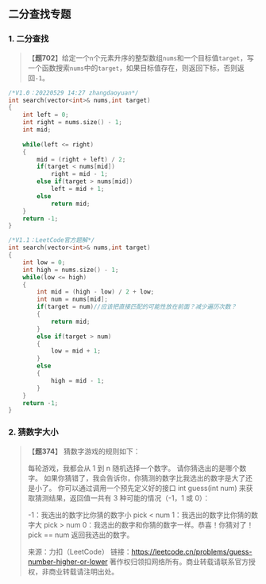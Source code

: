 ## 二分查找专题

### 1. 二分查找

> 【**题702**】给定一个`n`个元素升序的整型数组`nums`和一个目标值`target`，写一个函数搜索`nums`中的`target`，如果目标值存在，则返回下标，否则返回`-1`。



```C++
/*V1.0：20220529 14:27 zhangdaoyuan*/
int search(vector<int>& nums,int target)
{
    int left = 0;
    int right = nums.size() - 1;
    int mid;
    
    while(left <= right)
    {
        mid = (right + left) / 2;
        if(target < nums[mid])
            right = mid - 1;
        else if(target > nums[mid])
            left = mid + 1;
        else
            return mid;
    }
    return -1;
}

/*V1.1：LeetCode官方题解*/
int search(vector<int>& nums,int target)
{
    int low = 0;
    int high = nums.size() - 1;
    while(low <= high)
    {
        int mid = (high - low) / 2 + low;
        int num = nums[mid];
        if(target = num)//应该把直接匹配的可能性放在前面？减少遍历次数？
        {
            return mid;
        }
        else if(target > num)
        {
            low = mid + 1;
        }
        else
        {
            high = mid - 1;
        }
    }
    return -1;
}
```



### 2. 猜数字大小

> 【**题374**】
> 猜数字游戏的规则如下：
>
> 每轮游戏，我都会从 1 到 n 随机选择一个数字。 请你猜选出的是哪个数字。
> 如果你猜错了，我会告诉你，你猜测的数字比我选出的数字是大了还是小了。
> 你可以通过调用一个预先定义好的接口 int guess(int num) 来获取猜测结果，返回值一共有 3 种可能的情况（-1，1 或 0）：
>
> -1：我选出的数字比你猜的数字小 pick < num
> 1：我选出的数字比你猜的数字大 pick > num
> 0：我选出的数字和你猜的数字一样。恭喜！你猜对了！pick == num
> 返回我选出的数字。
>
> 来源：力扣（LeetCode）
> 链接：https://leetcode.cn/problems/guess-number-higher-or-lower
> 著作权归领扣网络所有。商业转载请联系官方授权，非商业转载请注明出处。

